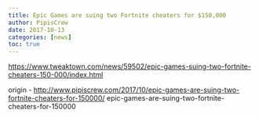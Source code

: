 ```yaml
---
title: Epic Games are suing two Fortnite cheaters for $150,000
author: PipisCrew
date: 2017-10-13
categories: [news]
toc: true
---
```


https://www.tweaktown.com/news/59502/epic-games-suing-two-fortnite-cheaters-150-000/index.html

origin - http://www.pipiscrew.com/2017/10/epic-games-are-suing-two-fortnite-cheaters-for-150000/ epic-games-are-suing-two-fortnite-cheaters-for-150000
